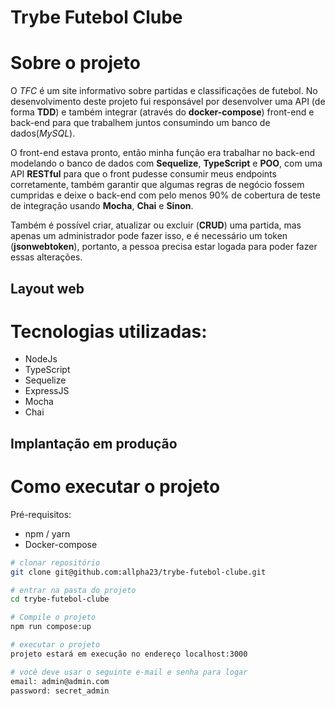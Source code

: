 # Trybe Futebol Clube

# Sobre o projeto


O _TFC_ é um site informativo sobre partidas e classificações de futebol.
No desenvolvimento deste projeto fui responsável por desenvolver uma API (de forma __TDD__) e também integrar (através do __docker-compose__) front-end e back-end para que trabalhem juntos consumindo um banco de dados(_MySQL_).

O front-end estava pronto, então minha função era trabalhar no back-end modelando o banco de dados com __Sequelize__, __TypeScript__ e __POO__, com uma API __RESTful__ para que o front pudesse consumir meus endpoints corretamente, também garantir que algumas regras de negócio fossem cumpridas e deixe o back-end com pelo menos 90% de cobertura de teste de integração usando __Mocha__, __Chai__ e __Sinon__.

Também é possível criar, atualizar ou excluir (__CRUD__) uma partida, mas apenas um administrador pode fazer isso, e é necessário um token (__jsonwebtoken__), portanto, a pessoa precisa estar logada para poder fazer essas alterações.

## Layout web


# Tecnologias utilizadas:

- NodeJs
- TypeScript
- Sequelize
- ExpressJS
- Mocha
- Chai

## Implantação em produção

# Como executar o projeto

Pré-requisitos: 
- npm / yarn
- Docker-compose

```bash
# clonar repositório
git clone git@github.com:allpha23/trybe-futebol-clube.git

# entrar na pasta do projeto
cd trybe-futebol-clube

# Compile o projeto
npm run compose:up

# executar o projeto
projeto estará em execução no endereço localhost:3000

# você deve usar o seguinte e-mail e senha para logar
email: admin@admin.com
password: secret_admin
```

